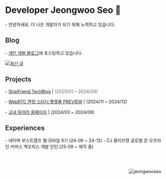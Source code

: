 <h1>Developer Jeongwoo Seo 🌿</h1>

\- 안녕하세요. 더 나은 개발자가 되기 위해 노력하고 있습니다.

<h2 style="color: #333333;">Blog  <img align="center" width="6px" alt="깃캣" src="https://github.githubassets.com/images/mona-loading-dark.gif"/></h2>

\- [개인 개발 블로그](https://shipfriend.vercel.app)에 포스팅하고 있습니다.
<br/>

[![최신 글](https://shipfriend.vercel.app/api/posts/recent)](https://shipfriend.vercel.app/api/redirect/recent)
 
<h2 style="color: #333333;">Projects</h2>

\- [ShipFriend TechBlog](https://github.com/ShipFriend0516/TechBlog) | <span style="color: #666666;">(2025/01 ~ 2024/04)</span>

\- [WebRTC 면접 스터디 플랫폼 PREVIEW](https://github.com/boostcampwm-2024/web27-Preview) | (2024/11 ~ 2024/12)

\- [교내 동아리 홈페이지](https://github.com/ShipFriend0516/Primitive) | (2024/03 ~ 2024/06)


 
<h2 style="color: #333333;">Experiences</h2>

\- 네이버 부스트캠프 웹·모바일 9기 (24-06 ~ 24-12)
\- CJ 올리브영 글로벌 온·오프라인 커머스 백오피스 개발 인턴 (25-09 ~ 재직 중)
</div>
<br/>
<br/>
<p align="right"> <img src="https://komarev.com/ghpvc/?username=jeongwooseo&label=Profile%20views&color=cbece4&style=flat" alt="jeongwooseo" /> </p>
